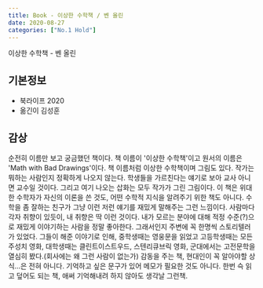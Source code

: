```yaml
---
title: Book - 이상한 수학책 / 벤 올린
date: 2020-08-27
categories: ["No.1 Hold"]
---
```


이상한 수학책 - 벤 올린

## 기본정보

*   북라이프 2020
*   옮긴이 김성훈

## 감상
순전히 이름만 보고 궁금했던 책이다. 책 이름이 '이상한 수학책'이고 원서의 이름은 'Math with Bad Drawings'이다. 책 이름처럼 이상한 수학책이며 그림도 있다. 작가는 뭐하는 사람인지 정확하게 나오지 않는다. 학생들을 가르친다는 얘기로 보아 교사 아니면 교수일 것이다. 그리고 여기 나오는 삽화는 모두 작가가 그린 그림이다. 이 책은 위대한 수학자가 자신의 이론을 쓴 것도, 어떤 수학적 지식을 알려주기 위한 책도 아니다. 수학을 좀 잘하는 친구가 그냥 이런 저런 얘기를 재밌게 말해주는 그런 느낌이다.    사람마다 각자 취향이 있듯이, 내 취향은 딱 이런 것이다. 내가 모르는 분야에 대해 적정 수준(?)으로 재밌게 이야기하는 사람을 정말 좋아한다. 그래서인지 주변에 꼭 한명씩 스토리텔러가 있었다. 그들이 해준 이야기로 인해, 중학생때는 영웅문을 읽었고 고등학생때는 모든 주성치 영화, 대학생때는 클린트이스트우드, 스텐리큐브릭 영화, 군대에서는 고전문학을 열심히 봤다.(회사에는 왜 그런 사람이 없는가)     감동을 주는 책, 현대인이 꼭 알아야할 상식...은 전혀 아니다. 기억하고 싶은 문구가 있어 메모가 필요한 것도 아니다. 한번 슥 읽고 덮어도 되는 책, 애써 기억해내려 하지 않아도 생각날 그런책. 
